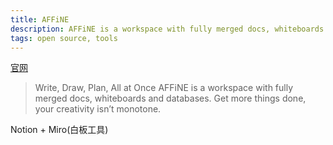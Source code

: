 ```yaml
---
title: AFFiNE
description: AFFiNE is a workspace with fully merged docs, whiteboards and databases
tags: open source, tools
---
```

[官网](https://affine.pro/)
> Write, Draw, Plan, All at Once
> AFFiNE is a workspace with fully merged docs, whiteboards and databases.
Get more things done, your creativity isn’t monotone.

Notion + Miro(白板工具)
